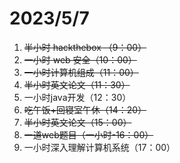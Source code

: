# 2023/5/7 

1. ~~半小时 hackthebox （9：00）~~
2. ~~一小时 web 安全（10：00）~~
3. ~~一小时计算机组成（11：00）~~
4. ~~半小时英文论文（11：30）~~
5. 一小时java开发（12：30）
6. ~~吃午饭+回寝室午休（14：20）~~
7. ~~半小时英文论文（15：00）~~
8. ~~一道web题目（一小时-16：00）~~
9. 一小时深入理解计算机系统（17：00）

